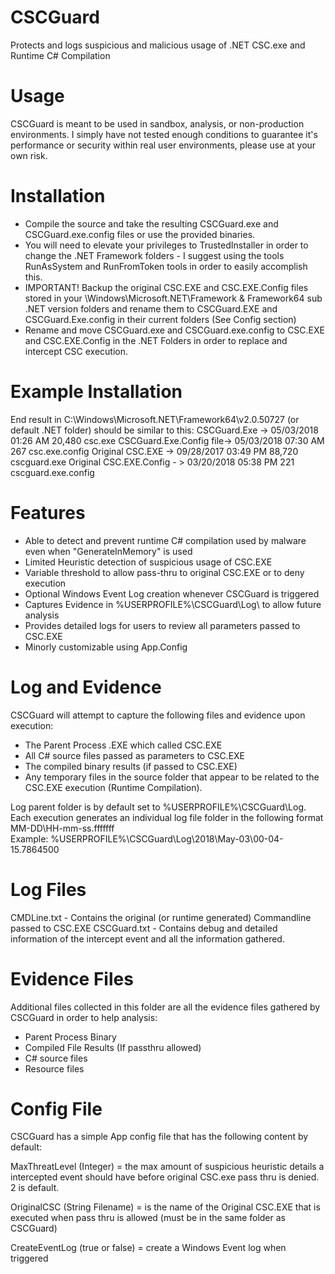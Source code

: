 # CSCGuard
Protects and logs suspicious and malicious usage of .NET CSC.exe and Runtime C# Compilation 

# Usage
CSCGuard is meant to be used in sandbox, analysis, or non-production environments.  I simply have not tested enough conditions to guarantee it's performance or security within real user environments, please use at your own risk.

# Installation
- Compile the source and take the resulting CSCGuard.exe and CSCGuard.exe.config files or use the provided binaries.
- You will need to elevate your privileges to TrustedInstaller in order to change the .NET Framework folders - I suggest using the tools RunAsSystem and RunFromToken tools in order to easily accomplish this.
- IMPORTANT! Backup the original CSC.EXE and CSC.EXE.Config files stored in your \Windows\Microsoft.NET\Framework & Framework64 sub .NET version folders and rename them to CSCGuard.EXE and CSCGuard.Exe.config in their current folders (See Config section)
- Rename and move CSCGuard.exe and CSCGuard.exe.config to CSC.EXE and CSC.EXE.Config in the .NET Folders in order to replace and intercept CSC execution.

# Example Installation 
End result in C:\Windows\Microsoft.NET\Framework64\v2.0.50727 (or default .NET folder) should be similar to this:
CSCGuard.Exe ->             05/03/2018  01:26 AM            20,480 csc.exe
CSCGuard.Exe.Config file->  05/03/2018  07:30 AM               267 csc.exe.config
Original CSC.EXE ->         09/28/2017  03:49 PM            88,720 cscguard.exe
Original CSC.EXE.Config - > 03/20/2018  05:38 PM               221 cscguard.exe.config

# Features
- Able to detect and prevent runtime C# compilation used by malware even when "GenerateInMemory" is used
- Limited Heuristic detection of suspicious usage of CSC.EXE
- Variable threshold to allow pass-thru to original CSC.EXE or to deny execution
- Optional Windows Event Log creation whenever CSCGuard is triggered
- Captures Evidence in %USERPROFILE%\CSCGuard\Log\ to allow future analysis
- Provides detailed logs for users to review all parameters passed to CSC.EXE
- Minorly customizable using App.Config 

# Log and Evidence
CSCGuard will attempt to capture the following files and evidence upon execution:
- The Parent Process .EXE which called CSC.EXE
- All C# source files passed as parameters to CSC.EXE
- The compiled binary results (if passed to CSC.EXE)
- Any temporary files in the source folder that appear to be related to the CSC.EXE execution (Runtime Compilation).

Log parent folder is by default set to %USERPROFILE%\CSCGuard\Log\.
Each execution generates an individual log file folder in the following format MM-DD\HH-mm-ss.fffffff\
Example: %USERPROFILE%\CSCGuard\Log\2018\May-03\00-04-15.7864500

# Log Files
CMDLine.txt - Contains the original (or runtime generated) Commandline passed to CSC.EXE
CSCGuard.txt - Contains debug and detailed information of the intercept event and all the information gathered.

# Evidence Files
Additional files collected in this folder are all the evidence files gathered by CSCGuard in order to help analysis:
- Parent Process Binary
- Compiled File Results (If passthru allowed)
- C# source files
- Resource files


# Config File
CSCGuard has a simple App config file that has the following content by default:
<?xml version="1.0" encoding="utf-8" ?>
<configuration>
  <appSettings>
    <add key="MaxThreatLevel" value="2"></add>
    <add key="OriginalCSC" value="CSCGuard.exe"></add>
    <add key="CreateEventLog" value="true"></add>
  </appSettings>
</configuration>

MaxThreatLevel (Integer) = the max amount of suspicious heuristic details a intercepted event should have before original CSC.exe pass thru is denied.  2 is default.

OriginalCSC (String Filename) = is the name of the Original CSC.EXE that is executed when pass thru is allowed (must be in the same folder as CSCGuard)

CreateEventLog (true or false) = create a Windows Event log when triggered 

